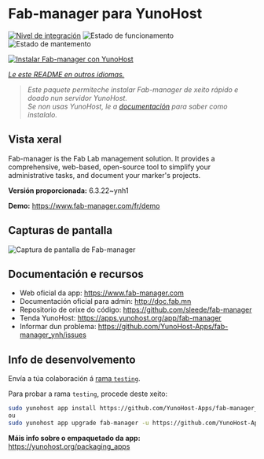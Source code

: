 <!--
NOTA: Este README foi creado automáticamente por <https://github.com/YunoHost/apps/tree/master/tools/readme_generator>
NON debe editarse manualmente.
-->

# Fab-manager para YunoHost

[![Nivel de integración](https://dash.yunohost.org/integration/fab-manager.svg)](https://ci-apps.yunohost.org/ci/apps/fab-manager/) ![Estado de funcionamento](https://ci-apps.yunohost.org/ci/badges/fab-manager.status.svg) ![Estado de mantemento](https://ci-apps.yunohost.org/ci/badges/fab-manager.maintain.svg)

[![Instalar Fab-manager con YunoHost](https://install-app.yunohost.org/install-with-yunohost.svg)](https://install-app.yunohost.org/?app=fab-manager)

*[Le este README en outros idiomas.](./ALL_README.md)*

> *Este paquete permíteche instalar Fab-manager de xeito rápido e doado nun servidor YunoHost.*  
> *Se non usas YunoHost, le a [documentación](https://yunohost.org/install) para saber como instalalo.*

## Vista xeral

Fab-manager is the Fab Lab management solution. It provides a comprehensive, web-based, open-source tool to simplify your administrative tasks, and document your marker's projects.


**Versión proporcionada:** 6.3.22~ynh1

**Demo:** <https://www.fab-manager.com/fr/demo>

## Capturas de pantalla

![Captura de pantalla de Fab-manager](./doc/screenshots/dashboard-mockup.webp)

## Documentación e recursos

- Web oficial da app: <https://www.fab-manager.com>
- Documentación oficial para admin: <http://doc.fab.mn>
- Repositorio de orixe do código: <https://github.com/sleede/fab-manager>
- Tenda YunoHost: <https://apps.yunohost.org/app/fab-manager>
- Informar dun problema: <https://github.com/YunoHost-Apps/fab-manager_ynh/issues>

## Info de desenvolvemento

Envía a túa colaboración á [rama `testing`](https://github.com/YunoHost-Apps/fab-manager_ynh/tree/testing).

Para probar a rama `testing`, procede deste xeito:

```bash
sudo yunohost app install https://github.com/YunoHost-Apps/fab-manager_ynh/tree/testing --debug
ou
sudo yunohost app upgrade fab-manager -u https://github.com/YunoHost-Apps/fab-manager_ynh/tree/testing --debug
```

**Máis info sobre o empaquetado da app:** <https://yunohost.org/packaging_apps>
